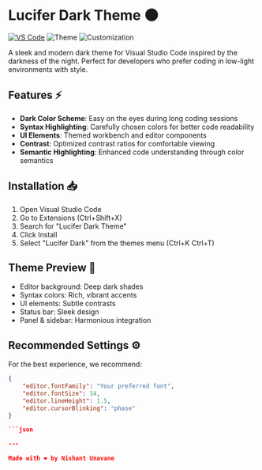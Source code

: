 # Lucifer Dark Theme 🌑

[![VS Code](https://img.shields.io/badge/Visual_Studio_Code-0078D4?style=flat&logo=visual-studio-code&logoColor=white)](https://marketplace.visualstudio.com/items?itemName=YourExtensionName)
![Theme](https://img.shields.io/badge/Theme-Dark-red)
![Customization](https://img.shields.io/badge/Customization-Yes-brightgreen)

A sleek and modern dark theme for Visual Studio Code inspired by the darkness of the night. Perfect for developers who prefer coding in low-light environments with style.

## Features ⚡

- **Dark Color Scheme**: Easy on the eyes during long coding sessions
- **Syntax Highlighting**: Carefully chosen colors for better code readability
- **UI Elements**: Themed workbench and editor components
- **Contrast**: Optimized contrast ratios for comfortable viewing
- **Semantic Highlighting**: Enhanced code understanding through color semantics

## Installation 📥

1. Open Visual Studio Code
2. Go to Extensions (Ctrl+Shift+X)
3. Search for "Lucifer Dark Theme"
4. Click Install
5. Select "Lucifer Dark" from the themes menu (Ctrl+K Ctrl+T)

## Theme Preview 🎨

- Editor background: Deep dark shades
- Syntax colors: Rich, vibrant accents
- UI elements: Subtle contrasts
- Status bar: Sleek design
- Panel & sidebar: Harmonious integration

## Recommended Settings ⚙️

For the best experience, we recommend:

```json
{
    "editor.fontFamily": "Your preferred font",
    "editor.fontSize": 14,
    "editor.lineHeight": 1.5,
    "editor.cursorBlinking": "phase"
}

```json

---

Made with ❤️ by Nishant Unavane
